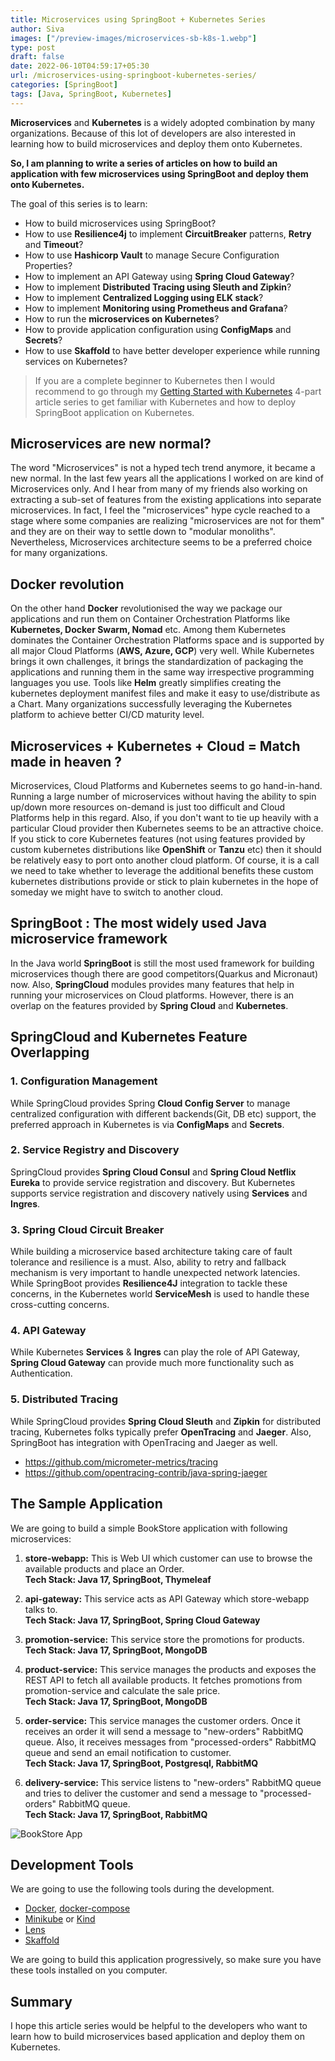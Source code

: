 ```yaml
---
title: Microservices using SpringBoot + Kubernetes Series
author: Siva
images: ["/preview-images/microservices-sb-k8s-1.webp"]
type: post
draft: false
date: 2022-06-10T04:59:17+05:30
url: /microservices-using-springboot-kubernetes-series/
categories: [SpringBoot]
tags: [Java, SpringBoot, Kubernetes]
---
```

**Microservices** and **Kubernetes** is a widely adopted combination by many organizations.
Because of this lot of developers are also interested in learning how to build microservices and deploy them onto Kubernetes.

**So, I am planning to write a series of articles on how to build an application with few microservices using SpringBoot and deploy them onto Kubernetes.**

The goal of this series is to learn:

* How to build microservices using SpringBoot?
* How to use **Resilience4j** to implement **CircuitBreaker** patterns, **Retry** and **Timeout**?
* How to use **Hashicorp Vault** to manage Secure Configuration Properties?
* How to implement an API Gateway using **Spring Cloud Gateway**?
* How to implement **Distributed Tracing using Sleuth and Zipkin**?
* How to implement **Centralized Logging using ELK stack**?
* How to implement **Monitoring using Prometheus and Grafana**?
* How to run the **microservices on Kubernetes**?
* How to provide application configuration using **ConfigMaps** and **Secrets**?
* How to use **Skaffold** to have better developer experience while running services on Kubernetes?

> If you are a complete beginner to Kubernetes then
I would recommend to go through my [Getting Started with Kubernetes](https://www.sivalabs.in/getting-started-with-kubernetes/) 4-part article series
to get familiar with Kubernetes and how to deploy SpringBoot application on Kubernetes.


## Microservices are new normal?
The word "Microservices" is not a hyped tech trend anymore, it became a new normal.
In the last few years all the applications I worked on are kind of Microservices only.
And I hear from many of my friends also working on extracting a sub-set of features from the existing applications into separate microservices.
In fact, I feel the "microservices" hype cycle reached to a stage where some companies are realizing "microservices are not for them" and they are on their way to settle down to "modular monoliths".
Nevertheless, Microservices architecture seems to be a preferred choice for many organizations.

## Docker revolution
On the other hand **Docker** revolutionised the way we package our applications and run them on Container Orchestration Platforms like **Kubernetes, Docker Swarm, Nomad** etc.
Among them Kubernetes dominates the Container Orchestration Platforms space and is supported by all major Cloud Platforms (**AWS, Azure, GCP**) very well.
While Kubernetes brings it own challenges, it brings the standardization of packaging the applications and running them in the same way irrespective programming languages you use.
Tools like **Helm** greatly simplifies creating the kubernetes deployment manifest files and make it easy to use/distribute as a Chart. 
Many organizations successfully leveraging the Kubernetes platform to achieve better CI/CD maturity level.

## Microservices + Kubernetes + Cloud = Match made in heaven ?
Microservices, Cloud Platforms and Kubernetes seems to go hand-in-hand. 
Running a large number of microservices without having the ability to spin up/down more resources on-demand is just too difficult and Cloud Platforms help in this regard.
Also, if you don't want to tie up heavily with a particular Cloud provider then Kubernetes seems to be an attractive choice.
If you stick to core Kubernetes features (not using features provided by custom kubernetes distributions like **OpenShift** or **Tanzu** etc) 
then it should be relatively easy to port onto another cloud platform. 
Of course, it is a call we need to take whether to leverage the additional benefits these custom kubernetes distributions provide 
or stick to plain kubernetes in the hope of someday we might have to switch to another cloud.

## SpringBoot : The most widely used Java microservice framework
In the Java world **SpringBoot** is still the most used framework for building microservices though there are good competitors(Quarkus and Micronaut) now.
Also, **SpringCloud** modules provides many features that help in running your microservices on Cloud platforms.
However, there is an overlap on the features provided by **Spring Cloud** and **Kubernetes**.

## SpringCloud and Kubernetes Feature Overlapping

### 1. Configuration Management
While SpringCloud provides Spring **Cloud Config Server** to manage centralized configuration with different backends(Git, DB etc) support, 
the preferred approach in Kubernetes is via **ConfigMaps** and **Secrets**.

### 2. Service Registry and Discovery
SpringCloud provides **Spring Cloud Consul** and **Spring Cloud Netflix Eureka** to provide service registration and discovery.
But Kubernetes supports service registration and discovery natively using **Services** and **Ingres**.

### 3. Spring Cloud Circuit Breaker
While building a microservice based architecture taking care of fault tolerance and resilience is a must. 
Also, ability to retry and fallback mechanism is very important to handle unexpected network latencies.
While SpringBoot provides **Resilience4J** integration to tackle these concerns, in the Kubernetes world **ServiceMesh** is used to handle these cross-cutting concerns. 

### 4. API Gateway
While Kubernetes **Services** & **Ingres** can play the role of API Gateway, 
**Spring Cloud Gateway** can provide much more functionality such as Authentication.

### 5. Distributed Tracing
While SpringCloud provides **Spring Cloud Sleuth** and **Zipkin** for distributed tracing, Kubernetes folks typically prefer **OpenTracing** and **Jaeger**.
Also, SpringBoot has integration with OpenTracing and Jaeger as well.
* https://github.com/micrometer-metrics/tracing
* https://github.com/opentracing-contrib/java-spring-jaeger

## The Sample Application 
We are going to build a simple BookStore application with following microservices:

1. **store-webapp:**
This is Web UI which customer can use to browse the available products and place an Order.  
**Tech Stack: Java 17, SpringBoot, Thymeleaf**

2. **api-gateway:** 
This service acts as API Gateway which store-webapp talks to.  
**Tech Stack: Java 17, SpringBoot, Spring Cloud Gateway**

3. **promotion-service:** 
This service store the promotions for products.  
**Tech Stack: Java 17, SpringBoot, MongoDB**

4. **product-service:** 
This service manages the products and exposes the REST API to fetch all available products. 
It fetches promotions from promotion-service and calculate the sale price.  
**Tech Stack: Java 17, SpringBoot, MongoDB**

5. **order-service:** 
This service manages the customer orders. Once it receives an order it will send a message to "new-orders" RabbitMQ queue. 
Also, it receives messages from "processed-orders" RabbitMQ queue and send an email notification to customer.  
**Tech Stack: Java 17, SpringBoot, Postgresql, RabbitMQ**

6. **delivery-service:** 
This service listens to "new-orders" RabbitMQ queue and tries to deliver the customer and 
send a message to "processed-orders" RabbitMQ queue.  
**Tech Stack: Java 17, SpringBoot, RabbitMQ**

![BookStore App](/images/boot-k8s-app.webp "BookStore")

## Development Tools
We are going to use the following tools during the development.

* [Docker](https://docs.docker.com/engine/install/), [docker-compose](https://docs.docker.com/compose/install/)
* [Minikube](https://minikube.sigs.k8s.io/docs/start/) or [Kind](https://kind.sigs.k8s.io/docs/user/quick-start/)
* [Lens](https://k8slens.dev/)
* [Skaffold](https://skaffold.dev/)

We are going to build this application progressively, so make sure you have these tools installed on you computer.

## Summary

I hope this article series would be helpful to the developers who want to learn how to build microservices 
based application and deploy them on Kubernetes.